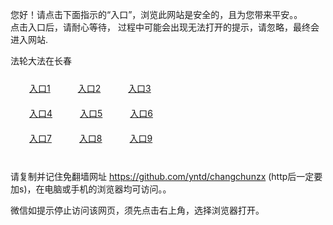 您好！请点击下面指示的“入口”，浏览此网站是安全的，且为您带来平安。。 <br/>
点击入口后，请耐心等待， 过程中可能会出现无法打开的提示，请忽略，最终会进入网站. </br>

法轮大法在长春<br/>
<div style="padding:10px"><a style="margin:20px" target="_blank" href="https://d1shabpvmfv05w.cloudfront.net/2Qpsp?naaqwxkd" id="ccLink1" rel="nofollow">入口1</a> <a target="_blank" style="margin:20px" href="https://d1fvbuqbglbm3s.cloudfront.net/2Qpsp?xbfjc" id="ccLink2" rel="nofollow">入口2</a> <a style="margin:20px" target="_blank" href="https://d18t9xpkfxf8cu.cloudfront.net/2Qpsp?rxwreqjy" id="ccLink3" rel="nofollow">入口3</a></div>

<div style="padding:10px" ><a style="margin:20px" target="_blank" href="https://d1shabpvmfv05w.cloudfront.net/2Qpsp?naaqwxkd" id="ccLink4" rel="nofollow">入口4</a> <a style="margin:20px" href="https://d1fvbuqbglbm3s.cloudfront.net/2Qpsp?xbfjc" target="_blank" id="ccLink5" rel="nofollow">入口5</a> <a style="margin:20px" href="https://d18t9xpkfxf8cu.cloudfront.net/2Qpsp?rxwreqjy" target="_blank" id="ccLink6" rel="nofollow">入口6</a></div>

<div style="padding:10px"><a style="margin:20px" target="_blank" href="https://d1shabpvmfv05w.cloudfront.net/2Qpsp?naaqwxkd" id="ccLink7" rel="nofollow">入口7</a> <a style="margin:20px" href="https://d1fvbuqbglbm3s.cloudfront.net/2Qpsp?xbfjc" target="_blank" id="ccLink8" rel="nofollow">入口8</a> <a style="margin:20px" target="_blank" href="https://d18t9xpkfxf8cu.cloudfront.net/2Qpsp?rxwreqjy" id="ccLink9" rel="nofollow">入口9</a></div>

<br/>



请复制并记住免翻墙网址 https://github.com/yntd/changchunzx (http后一定要加s)，在电脑或手机的浏览器均可访问。。<br/>

微信如提示停止访问该网页，须先点击右上角，选择浏览器打开。
